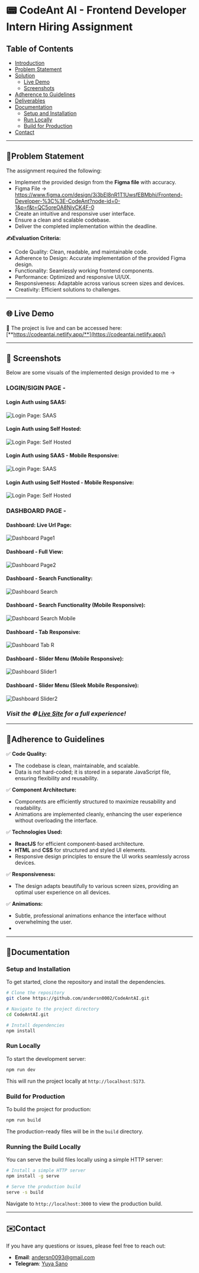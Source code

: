 # 📟 CodeAnt AI - Frontend Developer Intern Hiring Assignment

## Table of Contents

- [Introduction](#introduction)
- [Problem Statement](#problem-statement)
- [Solution](#solution)
  - [Live Demo](#live-demo)
  - [Screenshots](#screenshots)
- [Adherence to Guidelines](#adherence-to-guidelines)
- [Deliverables](#deliverables)
- [Documentation](#documentation)
  - [Setup and Installation](#setup-and-installation)
  - [Run Locally](#run-locally)
  - [Build for Production](#build-for-production)
- [Contact](#contact)

---

## 📄Problem Statement

The assignment required the following:

- Implement the provided design from the **Figma file** with accuracy.
- Figma File -> https://www.figma.com/design/3j3bEI8nR1T1UwsfEBMbhi/Frontend-Developer-%3C%3E-CodeAnt?node-id=0-1&p=f&t=QC5oreOA8NiyCK4F-0
- Create an intuitive and responsive user interface.
- Ensure a clean and scalable codebase.
- Deliver the completed implementation within the deadline.

**✍️Evaluation Criteria:**

- Code Quality: Clean, readable, and maintainable code.
- Adherence to Design: Accurate implementation of the provided Figma design.
- Functionality: Seamlessly working frontend components.
- Performance: Optimized and responsive UI/UX.
- Responsiveness: Adaptable across various screen sizes and devices.
- Creativity: Efficient solutions to challenges.

---

## 🌐 Live Demo

🚀 The project is live and can be accessed here: [**https://codeantai.netlify.app/**](https://codeantai.netlify.app/)

---

## 📸 Screenshots

Below are some visuals of the implemented design provided to me ->

### LOGIN/SIGIN PAGE -

#### Login Auth using SAAS:  
![Login Page: SAAS](./public/samples/login1.png)

#### Login Auth using Self Hosted:  
![Login Page: Self Hosted](./public/samples/login2.png)

#### Login Auth using SAAS - Mobile Responsive:  
![Login Page: SAAS](./public/samples/login1-mobile.png)

#### Login Auth using Self Hosted - Mobile Responsive:  
![Login Page: Self Hosted](./public/samples/login2-mobile.png)

### DASHBOARD PAGE -

#### Dashboard: Live Url Page:  
![Dashboard Page1](./public/samples/dashboard1.png)

#### Dashboard - Full View:
![Dashboard Page2](./public/samples/dashboard2.png)

#### Dashboard - Search Functionality:
![Dashboard Search](./public/samples/dashboard-search.png)

#### Dashboard - Search Functionality (Mobile Responsive):
![Dashboard Search Mobile](./public/samples/dashboard-search-mobile.png)

#### Dashboard - Tab Responsive:
![Dashboard Tab R](./public/samples/dashboard-mobile.png)

#### Dashboard - Slider Menu (Mobile Responsive):
![Dashboard Slider1](./public/samples/dashboard-menu-mobile.png)

#### Dashboard - Slider Menu (Sleek Mobile Responsive):
![Dashboard Slider2](./public/samples/dashboard-menu-mobile2.png)


### *Visit the 🌐 [Live Site](https://codeantai.netlify.app/) for a full experience!* 
 
---

## 🚫Adherence to Guidelines

✅ **Code Quality:**

- The codebase is clean, maintainable, and scalable.
- Data is not hard-coded; it is stored in a separate JavaScript file, ensuring flexibility and reusability.

✅ **Component Architecture:**

- Components are efficiently structured to maximize reusability and readability.
- Animations are implemented cleanly, enhancing the user experience without overloading the interface.

✅ **Technologies Used:**

- **ReactJS** for efficient component-based architecture.
- **HTML** and **CSS** for structured and styled UI elements.
- Responsive design principles to ensure the UI works seamlessly across devices.

✅ **Responsiveness:**

- The design adapts beautifully to various screen sizes, providing an optimal user experience on all devices.

✅ **Animations:**

- Subtle, professional animations enhance the interface without overwhelming the user.
- 
---

## 📜Documentation

### Setup and Installation

To get started, clone the repository and install the dependencies.

```bash
# Clone the repository
git clone https://github.com/andersn0002/CodeAntAI.git

# Navigate to the project directory
cd CodeAntAI.git

# Install dependencies
npm install
```

### Run Locally

To start the development server:

```bash
npm run dev
```

This will run the project locally at `http://localhost:5173`.

### Build for Production

To build the project for production:

```bash
npm run build
```

The production-ready files will be in the `build` directory.

### Running the Build Locally

You can serve the build files locally using a simple HTTP server:

```bash
# Install a simple HTTP server
npm install -g serve

# Serve the production build
serve -s build
```

Navigate to `http://localhost:3000` to view the production build.

---

## ✉️Contact

If you have any questions or issues, please feel free to reach out:

- **Email**: [andersn0093@gmail.com](mailto:andersn0093@gmail.com)
- **Telegram**: [Yuya Sano](https://t.me/andersn0093)

